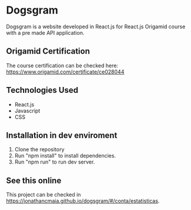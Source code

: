 # Dogsgram

Dogsgram is a website developed in React.js for React.js Origamid course with a pre made API application.

## Origamid Certification

The course certification can be checked here: https://www.origamid.com/certificate/ce028044

## Technologies Used

- React.js
- Javascript
- CSS

## Installation in dev enviroment

1. Clone the repository
2. Run "npm install" to install dependencies.
3. Run "npm run" to run dev server.

## See this online

This project can be checked in https://jonathancmaia.github.io/dogsgram/#/conta/estatisticas.
